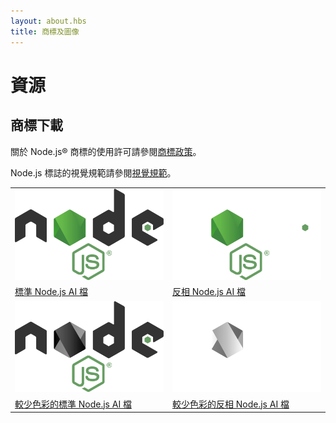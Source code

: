 ```yaml
---
layout: about.hbs
title: 商標及圖像
---
```


# 資源

## 商標下載

關於 Node.js® 商標的使用許可請參閱[商標政策](/en/about/trademark/)。

Node.js 標誌的視覺規範請參閱[視覺規範](/static/documents/foundation-visual-guidelines.pdf)。

<table class="logos">
  <tr>
    <td class="bg-white"><a href="/static/images/logos/nodejs-new-pantone-black.ai"><img src="/static/images/logos/nodejs-new-pantone-black.svg" alt="淺色背景上的 Node.js"></a></td>
    <td class="bg-node-gray"><a href="/static/images/logos/nodejs-new-pantone-white.ai"><img src="/static/images/logos/nodejs-new-pantone-white.svg" alt="深色背景上的 Node.js"></a></td>
  </tr>
  <tr>
    <td><a href="/static/images/logos/nodejs-new-pantone-black.ai">標準 Node.js AI 檔</a></td>
    <td><a href="/static/images/logos/nodejs-new-pantone-white.ai">反相 Node.js AI 檔</a></td>
  </tr>
  <tr>
    <td class="bg-white"><a href="/static/images/logos/nodejs-new-black.ai"><img src="/static/images/logos/nodejs-new-black.svg" alt="淺色背景上的 Node.js"></a></td>
    <td class="bg-node-gray"><a href="/static/images/logos/nodejs-new-white.ai"><img src="/static/images/logos/nodejs-new-white.svg" alt="深色背景上的 Node.js"></a></td>
  </tr>
  <tr>
    <td><a href="/static/images/logos/nodejs-new-black.ai">較少色彩的標準 Node.js AI 檔</a></td>
    <td><a href="/static/images/logos/nodejs-new-white.ai">較少色彩的反相 Node.js AI 檔</a></td>
  </tr>
</table>
